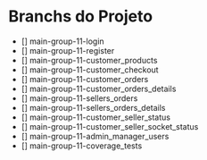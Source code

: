 # Branchs do Projeto

- [] main-group-11-login
- [] main-group-11-register
- [] main-group-11-customer_products
- [] main-group-11-customer_checkout
- [] main-group-11-customer_orders
- [] main-group-11-customer_orders_details
- [] main-group-11-sellers_orders
- [] main-group-11-sellers_orders_details
- [] main-group-11-customer_seller_status
- [] main-group-11-customer_seller_socket_status
- [] main-group-11-admin_manager_users
- [] main-group-11-coverage_tests
